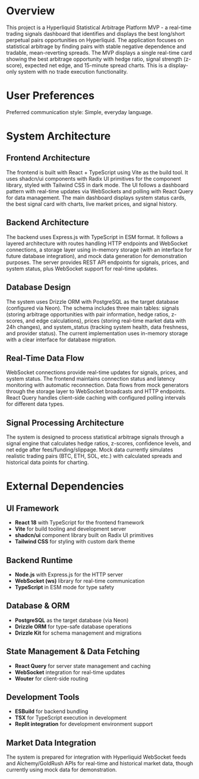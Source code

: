 # Overview

This project is a Hyperliquid Statistical Arbitrage Platform MVP - a real-time trading signals dashboard that identifies and displays the best long/short perpetual pairs opportunities on Hyperliquid. The application focuses on statistical arbitrage by finding pairs with stable negative dependence and tradable, mean-reverting spreads. The MVP displays a single real-time card showing the best arbitrage opportunity with hedge ratio, signal strength (z-score), expected net edge, and 15-minute spread charts. This is a display-only system with no trade execution functionality.

# User Preferences

Preferred communication style: Simple, everyday language.

# System Architecture

## Frontend Architecture
The frontend is built with React + TypeScript using Vite as the build tool. It uses shadcn/ui components with Radix UI primitives for the component library, styled with Tailwind CSS in dark mode. The UI follows a dashboard pattern with real-time updates via WebSockets and polling with React Query for data management. The main dashboard displays system status cards, the best signal card with charts, live market prices, and signal history.

## Backend Architecture
The backend uses Express.js with TypeScript in ESM format. It follows a layered architecture with routes handling HTTP endpoints and WebSocket connections, a storage layer using in-memory storage (with an interface for future database integration), and mock data generation for demonstration purposes. The server provides REST API endpoints for signals, prices, and system status, plus WebSocket support for real-time updates.

## Database Design
The system uses Drizzle ORM with PostgreSQL as the target database (configured via Neon). The schema includes three main tables: signals (storing arbitrage opportunities with pair information, hedge ratios, z-scores, and edge calculations), prices (storing real-time market data with 24h changes), and system_status (tracking system health, data freshness, and provider status). The current implementation uses in-memory storage with a clear interface for database migration.

## Real-Time Data Flow
WebSocket connections provide real-time updates for signals, prices, and system status. The frontend maintains connection status and latency monitoring with automatic reconnection. Data flows from mock generators through the storage layer to WebSocket broadcasts and HTTP endpoints. React Query handles client-side caching with configured polling intervals for different data types.

## Signal Processing Architecture
The system is designed to process statistical arbitrage signals through a signal engine that calculates hedge ratios, z-scores, confidence levels, and net edge after fees/funding/slippage. Mock data currently simulates realistic trading pairs (BTC, ETH, SOL, etc.) with calculated spreads and historical data points for charting.

# External Dependencies

## UI Framework
- **React 18** with TypeScript for the frontend framework
- **Vite** for build tooling and development server
- **shadcn/ui** component library built on Radix UI primitives
- **Tailwind CSS** for styling with custom dark theme

## Backend Runtime
- **Node.js** with Express.js for the HTTP server
- **WebSocket (ws)** library for real-time communication
- **TypeScript** in ESM mode for type safety

## Database & ORM
- **PostgreSQL** as the target database (via Neon)
- **Drizzle ORM** for type-safe database operations
- **Drizzle Kit** for schema management and migrations

## State Management & Data Fetching
- **React Query** for server state management and caching
- **WebSocket** integration for real-time updates
- **Wouter** for client-side routing

## Development Tools
- **ESBuild** for backend bundling
- **TSX** for TypeScript execution in development
- **Replit integration** for development environment support

## Market Data Integration
The system is prepared for integration with Hyperliquid WebSocket feeds and Alchemy/GoldRush APIs for real-time and historical market data, though currently using mock data for demonstration.